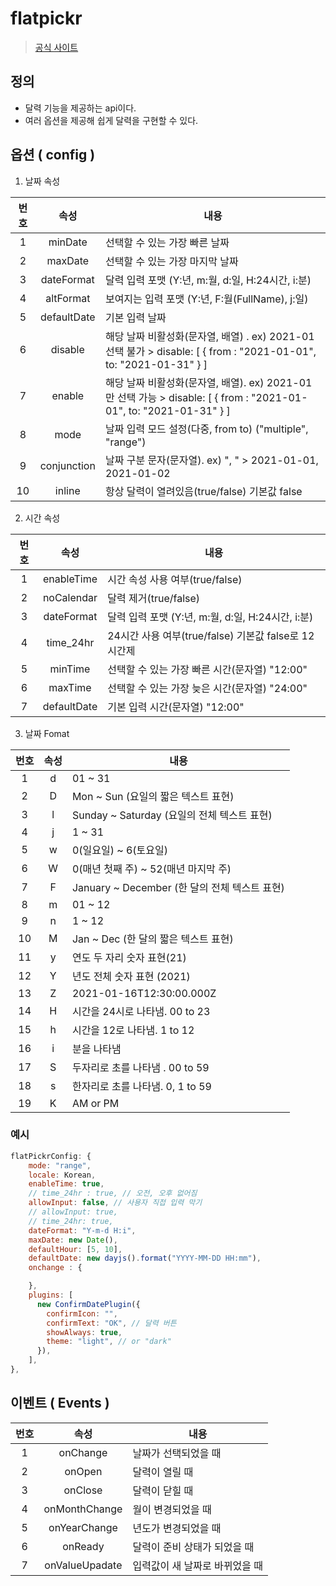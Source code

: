 # flatpickr

> [공식 사이트](https://flatpickr.js.org/examples/)

## 정의

- 달력 기능을 제공하는 api이다. 
- 여러 옵션을 제공해 쉽게 달력을 구현할 수 있다. 

## 옵션 ( config )

1. 날짜 속성 

| 번호 |    속성     | 내용                                                         |
| :--: | :---------: | ------------------------------------------------------------ |
|  1   |   minDate   | 선택할 수 있는 가장 빠른 날짜                                |
|  2   |   maxDate   | 선택할 수 있는 가장 마지막 날짜                              |
|  3   | dateFormat  | 달력 입력 포맷 (Y:년, m:월, d:일, H:24시간, i:분)            |
|  4   |  altFormat  | 보여지는 입력 포맷 (Y:년, F:월(FullName), j:일)              |
|  5   | defaultDate | 기본 입력 날짜                                               |
|  6   |   disable   | 해당 날짜 비활성화(문자열, 배열) .    ex) 2021-01 선택 불가 > disable: [ { from : "2021-01-01", to: "2021-01-31" } ] |
|  7   |   enable    | 해당 날짜 비활성화(문자열, 배열).    ex) 2021-01 만 선택 가능 > disable: [ { from : "2021-01-01", to: "2021-01-31" } ] |
|  8   |    mode     | 날짜 입력 모드 설정(다중, from to) ("multiple", "range")     |
|  9   | conjunction | 날짜 구분 문자(문자열).   ex) ", " > 2021-01-01, 2021-01-02  |
|  10  |   inline    | 항상 달력이 열려있음(true/false) 기본값 false                |

2. 시간 속성

| 번호 |    속성     | 내용                                                 |
| :--: | :---------: | ---------------------------------------------------- |
|  1   | enableTime  | 시간 속성 사용 여부(true/false)                      |
|  2   | noCalendar  | 달력 제거(true/false)                                |
|  3   | dateFormat  | 달력 입력 포맷 (Y:년, m:월, d:일, H:24시간, i:분)    |
|  4   |  time_24hr  | 24시간 사용 여부(true/false) 기본값 false로 12시간제 |
|  5   |   minTime   | 선택할 수 있는 가장 빠른 시간(문자열) "12:00"        |
|  6   |   maxTime   | 선택할 수 있는 가장 늦은 시간(문자열) "24:00"        |
|  7   | defaultDate | 기본 입력 시간(문자열) "12:00"                       |

3. 날짜 Fomat

| 번호 | 속성 | 내용                                          |
| :--: | :--: | --------------------------------------------- |
|  1   |  d   | 01 ~ 31                                       |
|  2   |  D   | Mon ~ Sun (요일의 짧은 텍스트 표현)           |
|  3   |  l   | Sunday ~ Saturday (요일의 전체 텍스트 표현)   |
|  4   |  j   | 1 ~ 31                                        |
|  5   |  w   | 0(일요일) ~ 6(토요일)                         |
|  6   |  W   | 0(매년 첫째 주) ~ 52(매년 마지막 주)          |
|  7   |  F   | January ~ December (한 달의 전체 텍스트 표현) |
|  8   |  m   | 01 ~ 12                                       |
|  9   |  n   | 1 ~ 12                                        |
|  10  |  M   | Jan ~ Dec (한 달의 짧은 텍스트 표현)          |
|  11  |  y   | 연도 두 자리 숫자 표현(21)                    |
|  12  |  Y   | 년도 전체 숫자 표현 (2021)                    |
|  13  |  Z   | 2021-01-16T12:30:00.000Z                      |
|  14  |  H   | 시간을 24시로 나타냄. 00 to 23                |
|  15  |  h   | 시간을 12로 나타냄. 1 to 12                   |
|  16  |  i   | 분을 나타냄                                   |
|  17  |  S   | 두자리로 초를 나타냄 . 00 to 59               |
|  18  |  s   | 한자리로 초를 나타냄. 0, 1 to 59              |
|  19  |  K   | AM or PM                                      |

### 예시

```javascript
flatPickrConfig: {
    mode: "range",
    locale: Korean,
    enableTime: true,
    // time_24hr : true, // 오전, 오후 없어짐 
    allowInput: false, // 사용자 직접 입력 막기 
    // allowInput: true,
    // time_24hr: true,
    dateFormat: "Y-m-d H:i",
    maxDate: new Date(),
    defaultHour: [5, 10],
    defaultDate: new dayjs().format("YYYY-MM-DD HH:mm"),
    onchange : {

    },
    plugins: [
      new ConfirmDatePlugin({
        confirmIcon: "",
        confirmText: "OK", // 달력 버튼 
        showAlways: true,
        theme: "light", // or "dark"
      }),
    ],
},
```



## 이벤트  ( Events )

| 번호 |      속성      | 내용                           |
| :--: | :------------: | ------------------------------ |
|  1   |    onChange    | 날짜가 선택되었을 때           |
|  2   |     onOpen     | 달력이 열릴 때                 |
|  3   |    onClose     | 달력이 닫힐 때                 |
|  4   | onMonthChange  | 월이 변경되었을 때             |
|  5   |  onYearChange  | 년도가 변경되었을 때           |
|  6   |    onReady     | 달력이 준비 상태가 되었을 때   |
|  7   | onValueUpadate | 입력값이 새 날짜로 바뀌었을 때 |





